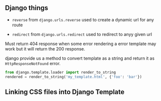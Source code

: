 ## Django things



- `reverse` from `django.urls.reverse` used to create a dynamic url for any route

- `redirect` from `django.urls.redirect` used to redirect to anyy given url 



Must return 404 response when some error rendering a error template may work but it will return the 200 response.

django provide us a method to convert template as a string and return it as `HttpResponseNotFound` error.

```python
from django.template.loader import render_to_string
rendered = render_to_string('my_template.html', {'foo': 'bar'})
```

## Linking CSS files into Django Template
